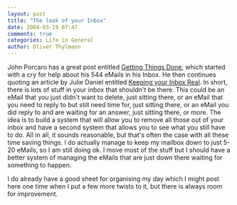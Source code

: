 ```yaml
---
layout: post
title: "The look of your Inbox"
date: 2004-03-19 07:47
comments: true
categories: Life in General
author: Oliver Thylmann
---
```



John Porcaro has a great post entitled [Getting Things Done](http://johnporcaro.typepad.com/blog/2004/03/getting_things_.html), which started with a cry for help about his 544 eMails in his Inbox. He then continues quoting an article by Julie Daniel entitled [Keeping your Inbox Real](http://www.davidco.com/coaches_corner/Julie_Daniel/article9.html). In short, there is lots of stuff in your inbox that shouldn't be there. This could be an eMail that you just didn't want to delete, just sitting there, or an eMail that you need to reply to but still need time for, just sitting there, or an eMail you did reply to and are waiting for an answer, just sitting there, or more. The idea is to build a system that will allow you to remove all those out of your inbox and have a second system that allows you to see what you still have to do. All in all, it sounds reasonable, but that's often the case with all these time saving things. I do actually manage to keep my mailbox down to just 5-20 eMails, so I am still doing ok. I move most of the stuff but I should have a better system of managing the eMails that are just down there waiting for something to happen. 

I do already have a good sheet for organising my day which I might post here one time when I put a few more twists to it, but there is always room for improvement.


